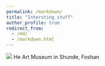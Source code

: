 ```yaml
---
permalink: /markdown/
title: "Intersting stuff"
author_profile: true
redirect_from: 
  - /md/
  - /markdown.html
---
```


![](../imges/event.jpg)
He Art Museum in Shunde, Foshan
